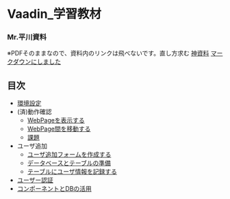 # Vaadin_学習教材

### Mr.平川資料
※PDFそのままなので、資料内のリンクは飛べないです。直し方求む
  [神資料](Vaadin資料.pdf)
  [マークダウンにしました](./Vaadin資料.pdf)

## 目次
- [環境設定](/環境設定/環境設定.md)
- (済)動作確認
  - [WebPageを表示する](/動作確認/01.md)
  - [WebPage間を移動する](/動作確認/02.md)
  - [課題](/動作確認/課題.md)
- ユーザ追加
  - [ユーザ追加フォームを作成する](/ユーザー追加/01.md)
  - [データベースとテーブルの準備](/ユーザー追加/02.md)
  - [テーブルにユーザ情報を記録する](/ユーザー追加/03.md)
- [ユーザー認証](/ユーザー認証/ユーザー認証.md)
- [コンポーネントとDBの活用](/コンポDB/コンポーネントとDBの活用.md)
  
